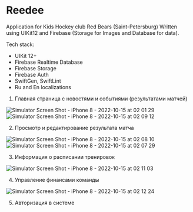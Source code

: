 # Reedee
Application for Kids Hockey club Red Bears (Saint-Petersburg)
Written using UIKit12 and Firebase (Storage for Images and Database for data).

Tech stack:

- UIKit 12+
- Firebase Realtime Database
- Firebase Storage
- Firebase Auth
- SwiftGen, SwiftLint
- Ru and En localizations

1) Главная страница с новостями и событиями (результатами матчей)

![Simulator Screen Shot - iPhone 8 - 2022-10-15 at 02 01 29](https://user-images.githubusercontent.com/5717020/195956229-37234004-ad12-4343-932f-965d80272044.png)
![Simulator Screen Shot - iPhone 8 - 2022-10-15 at 02 09 12](https://user-images.githubusercontent.com/5717020/195956221-4de06155-a5dc-42c7-bc3f-2205501d2d67.png)

2) Просмотр и редактирование результата матча

![Simulator Screen Shot - iPhone 8 - 2022-10-15 at 02 08 10](https://user-images.githubusercontent.com/5717020/195956224-e7a16df9-e605-445d-bb71-555ae51bfd9f.png)
![Simulator Screen Shot - iPhone 8 - 2022-10-15 at 02 07 29](https://user-images.githubusercontent.com/5717020/195956225-99d10732-931d-47b0-b557-c933cc45287d.png)

3) Информация о расписании тренировок

![Simulator Screen Shot - iPhone 8 - 2022-10-15 at 02 11 03](https://user-images.githubusercontent.com/5717020/195956574-e8d9b171-a453-4c1a-98dc-c35409791ab2.png)

4) Управление финансами команды

![Simulator Screen Shot - iPhone 8 - 2022-10-15 at 02 12 24](https://user-images.githubusercontent.com/5717020/195956587-5c71d264-6b83-4d8b-9707-503d26457a37.png)

5) Авторизация в системе





